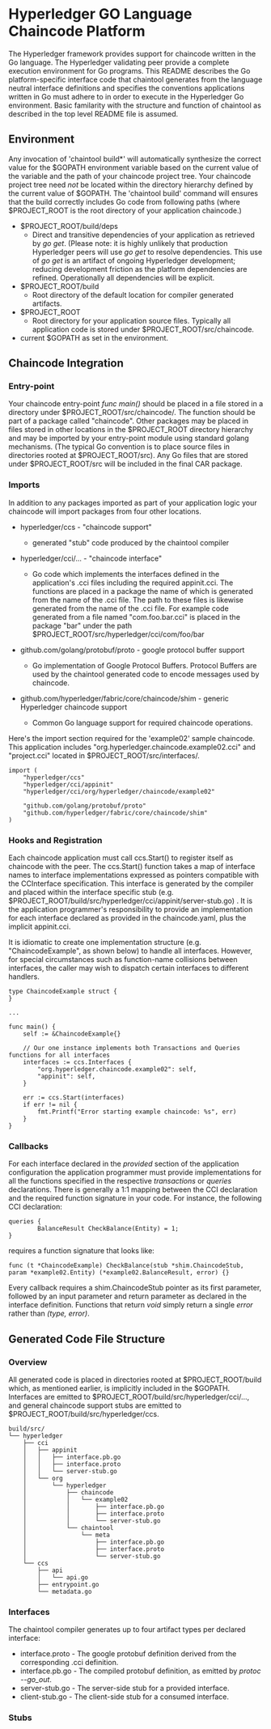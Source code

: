 # Hyperledger GO Language Chaincode Platform
The Hyperledger framework provides support for chaincode written in the Go language. The Hyperledger validating peer provide a complete execution environment for Go programs. This README describes the Go platform-specific interface code that chaintool generates from the language neutral interface definitions and specifies the conventions applications written in Go must adhere to in order to execute in the Hyperledger Go environment. Basic familarity with the structure and function of chaintool as described in the top level README file is assumed.
## Environment
Any invocation of 'chaintool build*' will automatically synthesize the correct value for the $GOPATH environment variable based on the current value of the variable and the path of your chaincode project tree. Your chaincode project tree need _not_ be located within the directory hierarchy defined by the current value of $GOPATH. The 'chaintool build' command will ensures that the build correctly includes Go code from following paths (where $PROJECT_ROOT is the root directory of your application chaincode.)
* $PROJECT_ROOT/build/deps
  - Direct and transitive dependencies of your application as retrieved by _go get_.  (Please note: it is highly unlikely that production Hyperledger peers will use  _go get_ to resolve dependencies. This use of _go get_ is an artifact of ongoing Hyperledger development; reducing development friction as the platform dependencies are refined. Operationally all dependencies will be explicit.
* $PROJECT_ROOT/build
  - Root directory of the default location for compiler generated artifacts.
* $PROJECT_ROOT
  - Root directory for your application source files. Typically all application code is stored under $PROJECT_ROOT/src/chaincode.
* current $GOPATH as set in the environment.

## Chaincode Integration
### Entry-point
Your chaincode entry-point _func main()_ should be placed in a file stored in a directory under $PROJECT_ROOT/src/chaincode/. The function should be part of a package called "chaincode". Other packages may be placed in files stored in other locations in the $PROJECT_ROOT directory hierarchy and may be imported by your entry-point module using standard golang mechanisms. (The typical Go convention is to place source files in directories rooted at $PROJECT_ROOT/src). Any Go files that are stored under $PROJECT_ROOT/src will be included in the final CAR package.
### Imports
In addition to any packages imported as part of your application logic your chaincode will import packages from four other locations.
* hyperledger/ccs  - "chaincode support"
  - generated "stub" code produced by the chaintool compiler

* hyperledger/cci/... - "chaincode interface"
  - Go code which implements the interfaces defined in the application's .cci files including the required appinit.cci. The functions are placed in a package the name of which is generated from the name of the .cci file. The path to these files is likewise generated from the name of the .cci file. For example code generated from a file named "com.foo.bar.cci" is placed in the package "bar" under the path $PROJECT_ROOT/src/hyperledger/cci/com/foo/bar

* github.com/golang/protobuf/proto - google protocol buffer support
  - Go implementation of Google Protocol Buffers. Protocol Buffers are used by the chaintool generated code to encode messages used by chaincode.

* github.com/hyperledger/fabric/core/chaincode/shim - generic Hyperledger chaincode support
  - Common Go language support for required chaincode operations.

Here's the import section required for the 'example02' sample chaincode. This application includes "org.hyperledger.chaincode.example02.cci" and "project.cci" located in $PROJECT_ROOT/src/interfaces/.
```
import (
	"hyperledger/ccs"
	"hyperledger/cci/appinit"
	"hyperledger/cci/org/hyperledger/chaincode/example02"

	"github.com/golang/protobuf/proto"
	"github.com/hyperledger/fabric/core/chaincode/shim"
)
```
### Hooks and Registration
Each chaincode application must call ccs.Start() to register itself as chaincode with the peer. The ccs.Start() function takes a map of interface names to interface implementations expressed as pointers compatible with the CCInterface specification. This interface is generated by the compiler and placed within the interface specific stub (e.g. $PROJECT_ROOT/build/src/hyperledger/cci/appinit/server-stub.go) . It is the application programmer's responsibility to provide an implementation for each interface declared as provided in the chaincode.yaml, plus the implicit appinit.cci.

It is idiomatic to create one implementation structure (e.g. "ChaincodeExample", as shown below) to handle all interfaces.  However, for special circumstances such as function-name collisions between interfaces, the caller may wish to dispatch certain interfaces to different handlers.
```
type ChaincodeExample struct {
}

...

func main() {
	self := &ChaincodeExample{}

    // Our one instance implements both Transactions and Queries functions for all interfaces
	interfaces := ccs.Interfaces {
		"org.hyperledger.chaincode.example02": self,
		"appinit": self,
	}

	err := ccs.Start(interfaces)
	if err != nil {
		fmt.Printf("Error starting example chaincode: %s", err)
	}
}
```

### Callbacks
For each interface declared in the _provided_ section of the application configuration the application programmer must provide implementations for all the functions specified in the respective _transactions_ or _queries_ declarations.  There is generally a 1:1 mapping between the CCI declaration and the required function signature in your code.  For instance, the following CCI declaration:
```
queries {
        BalanceResult CheckBalance(Entity) = 1;
}
```
requires a function signature that looks like:
```
func (t *ChaincodeExample) CheckBalance(stub *shim.ChaincodeStub, param *example02.Entity) (*example02.BalanceResult, error) {}
```
Every callback requires a shim.ChaincodeStub pointer as its first parameter, followed by an input parameter and return parameter as declared in the interface definition.  Functions that return _void_ simply return a single _error_ rather than _(type, error)_.
## Generated Code File Structure
### Overview
All generated code is placed in directories rooted at $PROJECT_ROOT/build which, as mentioned earlier, is implicitly included in the $GOPATH. Interfaces are emitted to $PROJECT_ROOT/build/src/hyperledger/cci/..., and general chaincode support stubs are emitted to $PROJECT_ROOT/build/src/hyperledger/ccs.
```
build/src/
└── hyperledger
    ├── cci
    │   ├── appinit
    │   │   ├── interface.pb.go
    │   │   ├── interface.proto
    │   │   └── server-stub.go
    │   └── org
    │       └── hyperledger
    │           ├── chaincode
    │           │   └── example02
    │           │       ├── interface.pb.go
    │           │       ├── interface.proto
    │           │       └── server-stub.go
    │           └── chaintool
    │               └── meta
    │                   ├── interface.pb.go
    │                   ├── interface.proto
    │                   └── server-stub.go
    └── ccs
        ├── api
        │   └── api.go
        ├── entrypoint.go
        └── metadata.go
```
### Interfaces
The chaintool compiler generates up to four artifact types per declared interface:
* interface.proto - The google protobuf definition derived from the corresponding .cci definition.
* interface.pb.go - The compiled protobuf definition, as emitted by _protoc --go_out_.
* server-stub.go - The server-side stub for a provided interface.
* client-stub.go - The client-side stub for a consumed interface.

### Stubs
